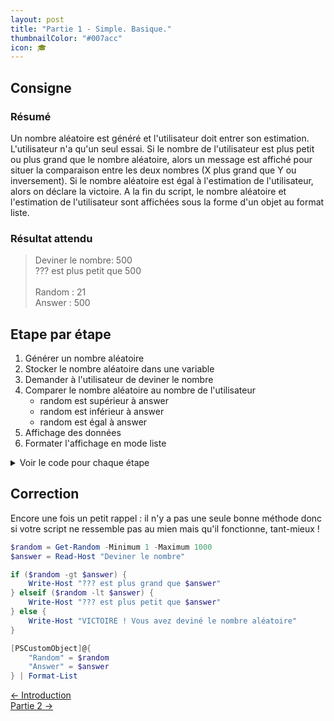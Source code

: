 ```yaml
---
layout: post
title: "Partie 1 - Simple. Basique."
thumbnailColor: "#007acc"
icon: 🎓
---
```


## Consigne

### Résumé

Un nombre aléatoire est généré et l'utilisateur doit entrer son estimation. L'utilisateur n'a qu'un seul essai. Si le nombre de l'utilisateur est plus petit ou plus grand que le nombre aléatoire, alors un message est affiché pour situer la comparaison entre les deux nombres (X plus grand que Y ou inversement). Si le nombre aléatoire est égal à l'estimation de l'utilisateur, alors on déclare la victoire. A la fin du script, le nombre aléatoire et l'estimation de l'utilisateur sont affichées sous la forme d'un objet au format liste.

### Résultat attendu

> Deviner le nombre: 500\
> ??? est plus petit que 500\
> \
> Random : 21\
> Answer : 500

## Etape par étape

1. Générer un nombre aléatoire
2. Stocker le nombre aléatoire dans une variable
3. Demander à l'utilisateur de deviner le nombre
4. Comparer le nombre aléatoire au nombre de l'utilisateur
   - random est supérieur à answer
   - random est inférieur à answer
   - random est égal à answer
5. Affichage des données
6. Formater l'affichage en mode liste

<details>
    <summary>Voir le code pour chaque étape</summary>

### Générer un nombre aléatoire

La première pierre est posée : la génération du nombre aléatoire qui doit être deviné par le joueur !

- Commande utilisée : "Get-Random"
- Valeur obtenue : nombre entier en 1 et 1000

```powershell
Get-Random -Minimum 1 -Maximum 1000
```

### Stocker le nombre aléatoire dans une variable

- Nom de variable : "random"

```powershell
$random = Get-Random -Minimum 1 -Maximum 1000
```

### Demander à l'utilisateur de deviner le nombre

On va maintenant inviter le joueur / l'utilisateur a entrer son estimation.

- Commande utilisée : "Read-Host"
- Nom de variable : "answer"

```powershell
$answer = Read-Host "Deviner le nombre"
```

### Comparer le nombre aléatoire au nombre de l'utilisateur

Vérifier si le nombre aléatoire est strictement supérieur ou inférieur au nombre de l'utilisateur.

- Opérateurs de comparaison "-gt" et "-lt"

```powershell
# Aléatoire est supérieur au nb utilisateur
$random -gt $answer
$answer -lt $random
# Aléatoire est plus petit que nb utilisateur
$random -lt $answer
$answer -gt $random
```

#### random est supérieur à answer

Afficher un message pour dire que le nombre aléatoire est plus grand que le nombre de l'utilisateur 

- Commande "Write-Host"
- Condition "if(){}"

```powershell
if ($random -gt $answer) { Write-Host "??? est plus grand que $answer" }
```

#### random est inférieur à answer

Afficher un message pour dire que le nombre aléatoire est plus petit que le nombre de l'utilisateur

- Commande "Write-Host"
- Condition "elseif(){}"

```powershell
elseif ($random -lt $answer) { Write-Host "??? est plus petit que $answer" }
```

#### random est égal à answer

Afficher un message de victoire si le nombre aléatoire est égal au nombre de l'utilisateur

- Commande "Write-Host"
- Condition "else{}"

```powershell
else { Write-Host "VICTOIRE ! Vous avez devinez le nombre aléatoire" }
```

### Affichage des données

A la fin de votre script, afficher un objet avec les membres "Random" et "Answer"

- Objet "PSCustomObject"
- Propriétés "random" et "answer"

```powershell
$result = [PSCustomObject]@{
    "Random" = $random
    "Answer" = $answer
}
```

### Formater l'affichage en mode liste

Par défaut, l'objet va s'afficher sous forme de tableau (puisqu'il n'y a que deux valeurs). Il faut donc forcer un affichage sous forme de liste.

- Commande "Format-List"

```powershell
$result | Format-List
```

</details>

## Correction 

Encore une fois un petit rappel : il n'y a pas une seule bonne méthode donc si votre script ne ressemble pas au mien mais qu'il fonctionne, tant-mieux !

```powershell
$random = Get-Random -Minimum 1 -Maximum 1000
$answer = Read-Host "Deviner le nombre"

if ($random -gt $answer) { 
    Write-Host "??? est plus grand que $answer"
} elseif ($random -lt $answer) {
    Write-Host "??? est plus petit que $answer"
} else {
    Write-Host "VICTOIRE ! Vous avez deviné le nombre aléatoire"
}

[PSCustomObject]@{
    "Random" = $random
    "Answer" = $answer
} | Format-List
```

<div class="buttons">
    <div class="buttonBack">
        <a href="/2022/10/21/cours-pratique-posh-0">← Introduction</a>
    </div>
    <div class="buttonNext">
        <a href="/2022/10/21/cours-pratique-posh-2">Partie 2 →</a>
    </div>
</div>